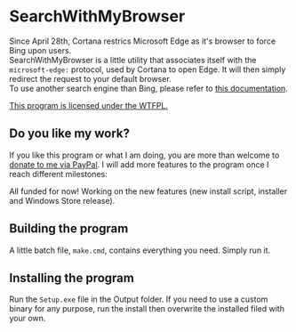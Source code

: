 # SearchWithMyBrowser

Since April 28th, Cortana restrics Microsoft Edge as it's browser to force Bing upon users.  
SearchWithMyBrowser is a little utility that associates itself with the `microsoft-edge:` protocol, used by Cortana to open Edge. It will then simply redirect the request to your default browser.  
To use another search engine than Bing, please refer to [this documentation](https://github.com/charlesmilette/SearchWithMyBrowser/blob/master/CustomSearchEngine.md).  

[This program is licensed under the WTFPL.](https://raw.githubusercontent.com/charlesmilette/SearchWithMyBrowser/master/LICENSE)

## Do you like my work?

If you like this program or what I am doing, you are more than welcome to [donate to me via PayPal](https://paypal.me/CharlesMilette). I will add more features to the program once I reach different milestones:  

All funded for now! Working on the new features (new install script, installer and Windows Store release).  

## Building the program

A little batch file, `make.cmd`, contains everything you need. Simply run it.  

## Installing the program

Run the `Setup.exe` file in the Output folder. If you need to use a custom binary for any purpose, run the install then overwrite the installed filed with your own.  